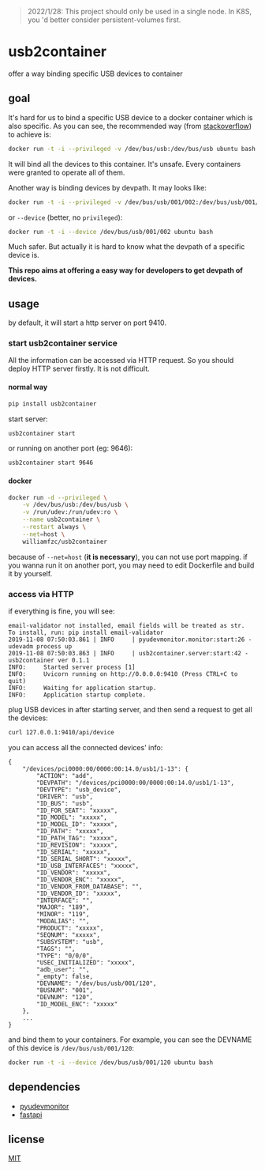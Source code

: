 > 2022/1/28: This project should only be used in a single node. In K8S, you 'd better consider persistent-volumes first.

# usb2container

offer a way binding specific USB devices to container

## goal

It's hard for us to bind a specific USB device to a docker container which is also specific. As you can see, the recommended way (from [stackoverflow](https://stackoverflow.com/questions/24225647/docker-a-way-to-give-access-to-a-host-usb-or-serial-device)) to achieve is:

```bash
docker run -t -i --privileged -v /dev/bus/usb:/dev/bus/usb ubuntu bash
``` 

It will bind all the devices to this container. It's unsafe. Every containers were granted to operate all of them.

Another way is binding devices by devpath. It may looks like:

```bash
docker run -t -i --privileged -v /dev/bus/usb/001/002:/dev/bus/usb/001/002 ubuntu bash
```

or `--device` (better, no `privileged`):

```bash
docker run -t -i --device /dev/bus/usb/001/002 ubuntu bash
```

Much safer. But actually it is hard to know what the devpath of a specific device is.

**This repo aims at offering a easy way for developers to get devpath of devices.**

## usage

by default, it will start a http server on port 9410.

### start usb2container service

All the information can be accessed via HTTP request. So you should deploy HTTP server firstly. It is not difficult. 

#### normal way

```bash
pip install usb2container
```

start server:

```bash
usb2container start
```

or running on another port (eg: 9646):

```bash
usb2container start 9646
```

#### docker

```bash
docker run -d --privileged \
    -v /dev/bus/usb:/dev/bus/usb \
    -v /run/udev:/run/udev:ro \
    --name usb2container \
    --restart always \
    --net=host \
    williamfzc/usb2container
```

because of `--net=host` (**it is necessary**), you can not use port mapping. if you wanna run it on another port, you may need to edit Dockerfile and build it by yourself.

### access via HTTP

if everything is fine, you will see:

```text
email-validator not installed, email fields will be treated as str.
To install, run: pip install email-validator
2019-11-08 07:50:03.861 | INFO     | pyudevmonitor.monitor:start:26 - udevadm process up
2019-11-08 07:50:03.863 | INFO     | usb2container.server:start:42 - usb2container ver 0.1.1
INFO:     Started server process [1]
INFO:     Uvicorn running on http://0.0.0.0:9410 (Press CTRL+C to quit)
INFO:     Waiting for application startup.
INFO:     Application startup complete.
```

plug USB devices in after starting server, and then send a request to get all the devices:

```bash
curl 127.0.0.1:9410/api/device
```

you can access all the connected devices' info:

```text
{
	"/devices/pci0000:00/0000:00:14.0/usb1/1-13": {
		"ACTION": "add",
		"DEVPATH": "/devices/pci0000:00/0000:00:14.0/usb1/1-13",
		"DEVTYPE": "usb_device",
		"DRIVER": "usb",
		"ID_BUS": "usb",
		"ID_FOR_SEAT": "xxxxx",
		"ID_MODEL": "xxxxx",
		"ID_MODEL_ID": "xxxxx",
		"ID_PATH": "xxxxx",
		"ID_PATH_TAG": "xxxxx",
		"ID_REVISION": "xxxxx",
		"ID_SERIAL": "xxxxx",
		"ID_SERIAL_SHORT": "xxxxx",
		"ID_USB_INTERFACES": "xxxxx",
		"ID_VENDOR": "xxxxx",
		"ID_VENDOR_ENC": "xxxxx",
		"ID_VENDOR_FROM_DATABASE": "",
		"ID_VENDOR_ID": "xxxxx",
		"INTERFACE": "",
		"MAJOR": "189",
		"MINOR": "119",
		"MODALIAS": "",
		"PRODUCT": "xxxxx",
		"SEQNUM": "xxxxx",
		"SUBSYSTEM": "usb",
		"TAGS": "",
		"TYPE": "0/0/0",
		"USEC_INITIALIZED": "xxxxx",
		"adb_user": "",
		"_empty": false,
		"DEVNAME": "/dev/bus/usb/001/120",
		"BUSNUM": "001",
		"DEVNUM": "120",
		"ID_MODEL_ENC": "xxxxx"
	},
    ...
}
```

and bind them to your containers. For example, you can see the DEVNAME of this device is `/dev/bus/usb/001/120`:

```bash
docker run -t -i --device /dev/bus/usb/001/120 ubuntu bash
```

## dependencies

- [pyudevmonitor](https://github.com/williamfzc/pyudevmonitor)
- [fastapi](https://github.com/tiangolo/fastapi)

## license

[MIT](LICENSE)
